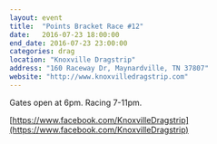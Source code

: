 ```yaml
---
layout: event
title:  "Points Bracket Race #12"
date:   2016-07-23 18:00:00
end_date: 2016-07-23 23:00:00
categories: drag
location: "Knoxville Dragstrip"
address: "160 Raceway Dr, Maynardville, TN 37807"
website: "http://www.knoxvilledragstrip.com"
---
```



Gates open at 6pm. Racing 7-11pm.

[https://www.facebook.com/KnoxvilleDragstrip](https://www.facebook.com/KnoxvilleDragstrip)
